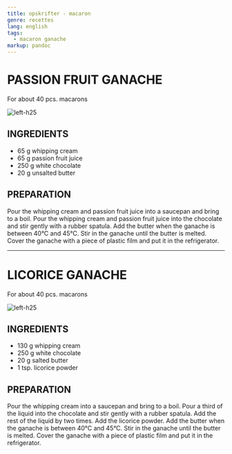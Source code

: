 ```yaml
---
title: opskrifter - macaron
genre: recettes
lang: english
tags:
  - macaron ganache
markup: pandoc
---
```


# PASSION FRUIT GANACHE

For about 40 pcs. macarons

![](/home/fred/.repo/traductions/recettes/images/macaron_passion.jpg "left-h25")

## INGREDIENTS


- 65 g whipping cream
- 65 g passion fruit juice
- 250 g white chocolate
- 20 g unsalted butter

## PREPARATION

Pour the whipping cream and passion fruit juice into a saucepan and bring to a boil.
Pour the whipping cream and passion fruit juice into the chocolate and stir gently with a rubber spatula.
Add the butter when the ganache is between 40°C and 45°C.
Stir in the ganache until the butter is melted.
Cover the ganache with a piece of plastic film and put it in the refrigerator.

---

# LICORICE GANACHE

For about 40 pcs. macarons

![](/home/fred/.repo/traductions/recettes/images/macaron_reglisse.jpg "left-h25")

## INGREDIENTS


- 130 g whipping cream
- 250 g white chocolate
- 20 g salted butter
- 1 tsp. licorice powder

## PREPARATION

Pour the whipping cream into a saucepan and bring to a boil.
Pour a third of the liquid into the chocolate and stir gently with a rubber spatula.
Add the rest of the liquid by two times.
Add the licorice powder.
Add the butter when the ganache is between 40°C and 45°C.
Stir in the ganache until the butter is melted.
Cover the ganache with a piece of plastic film and put it in the refrigerator.

